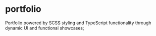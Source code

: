 # portfolio
Portfolio powered by SCSS styling and TypeScript functionality through dynamic UI and functional showcases;
